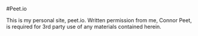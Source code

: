 #Peet.io

This is my personal site, peet.io. Written permission from me, Connor Peet, is required for 3rd party use of any materials contained herein.